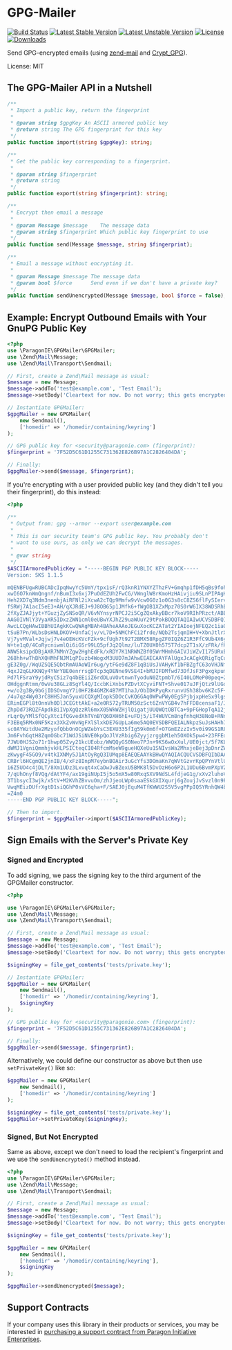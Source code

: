 # GPG-Mailer

[![Build Status](https://travis-ci.org/paragonie/gpg-mailer.svg?branch=master)](https://travis-ci.org/paragonie/gpg-mailer)
[![Latest Stable Version](https://poser.pugx.org/paragonie/gpg-mailer/v/stable)](https://packagist.org/packages/paragonie/gpg-mailer)
[![Latest Unstable Version](https://poser.pugx.org/paragonie/gpg-mailer/v/unstable)](https://packagist.org/packages/paragonie/gpg-mailer)
[![License](https://poser.pugx.org/paragonie/gpg-mailer/license)](https://packagist.org/packages/paragonie/gpg-mailer)
[![Downloads](https://img.shields.io/packagist/dt/paragonie/gpg-mailer.svg)](https://packagist.org/packages/paragonie/gpg-mailer)

Send GPG-encrypted emails (using [zend-mail](https://github.com/zendframework/zend-mail)
and [Crypt_GPG](https://github.com/pear/Crypt_GPG)).

License: MIT

## The GPG-Mailer API in a Nutshell

```php
/**
 * Import a public key, return the fingerprint
 *
 * @param string $gpgKey An ASCII armored public key
 * @return string The GPG fingerprint for this key
 */
public function import(string $gpgKey): string;

/**
 * Get the public key corresponding to a fingerprint.
 *
 * @param string $fingerprint
 * @return string
 */
public function export(string $fingerprint): string;

/**
 * Encrypt then email a message
 *
 * @param Message $message    The message data
 * @param string $fingerprint Which public key fingerprint to use
 */
public function send(Message $message, string $fingerprint);

/**
 * Email a message without encrypting it.
 *
 * @param Message $message The message data
 * @param bool $force      Send even if we don't have a private key?
 */
public function sendUnencrypted(Message $message, bool $force = false);
```

## Example: Encrypt Outbound Emails with Your GnuPG Public Key

```php
<?php
use \ParagonIE\GPGMailer\GPGMailer;
use \Zend\Mail\Message;
use \Zend\Mail\Transport\Sendmail;

// First, create a Zend\Mail message as usual:
$message = new Message;
$message->addTo('test@example.com', 'Test Email');
$message->setBody('Cleartext for now. Do not worry; this gets encrypted.');

// Instantiate GPGMailer:
$gpgMailer = new GPGMailer(
    new Sendmail(), 
    ['homedir' => '/homedir/containing/keyring']
);

// GPG public key for <security@paragonie.com> (fingerprint):
$fingerprint = '7F52D5C61D1255C731362E826B97A1C2826404DA';

// Finally:
$gpgMailer->send($message, $fingerprint); 
```

If you're encrypting with a user provided public key (and they didn't tell you
their fingerprint), do this instead:

```php
<?php

/**
 * Output from: gpg --armor --export user@example.com
 *
 * This is our security team's GPG public key. You probably don't
 * want to use ours, as only we can decrypt the messages.
 *
 * @var string 
 */
$ASCIIArmoredPublicKey = "-----BEGIN PGP PUBLIC KEY BLOCK-----
Version: SKS 1.1.5

mQENBFUgwRUBCADcIpqNwyYc5UmY/tpx1sF/rQ3knR1YNXYZThzFV+Gmqhp1fDH5qBs9foh1
xwI6O7knWmQngnf/nBumI3x6xj7PuOdEZUh2FwCG/VWnglW8rKmoHzHAivjiu9SLnPIPAgHS
Heh2XD7q3Ndm3nenbjAiRFNl2iXcwA2cTQp9Mmfw9vVcw0G0z1o0G3s8cC8ZS6flFySIervv
fSRWj7A1acI5eE3+AH/qXJRdEJ+9J8OB65p1JMfk6+fWgOB1XZxMpz70S0rW6IX38WDSRhEK
2fXyZJAJjyt+YGuzjZySNSoQR/V6vNYnsyrNPCJ2i5CgZQxAkyBBcr7koV9RIhPRzct/ABEB
AAG0IVNlY3VyaXR5IDxzZWN1cml0eUBwYXJhZ29uaWUuY29tPokBOQQTAQIAIwUCVSDBFQIb
AwcLCQgHAwIBBhUIAgkKCwQWAgMBAh4BAheAAAoJEGuXocKCZATat2YIAIoejNFEQ2c1iaOE
tSuB7Pn/WLbsDsHNLDKOV+UnfaCjv/vL7D+5NMChFCi2frde/NQb2TsjqmIH+V+XbnJtlrXD
Vj7yvMVal+Jqjwj7v4eOEWcKVcFZk+9cfUgh7t92T2BMX58RpgZF0IQZ6Z1R3FfC9Ub4X6yk
W+te1q0/4CoRycniwmlQi6iGSr99LQ5pfJq2Qlmz/luTZ0UX0h575T7dcp2T1sX/zFRk/fHe
ANWSksipdDBjAXR7NMnYZgw2HghEdFk/xRDY7K1NRWNZBf05WrMHmh6AIVJiWZvI175URxEe
268hh+wThBhXQHMhFNJM1qPIuzb4WogxM3UUD7mJAhwEEAECAAYFAlUgxJcACgkQRigTqCu8
gE3Z0g//WqUZSQE5QbtRmAUAoWIr6ug/ytFGe9dZ8F1qBiUsJVAHyKf1bFBZgfC63oVHJNfO
4qxJ2qGLKKNQy4YNrYBE0enrrsgDTcp3qDENne9VSE4I+bMJIFDMfwd73DfJsF3PgxgkpumN
Pd7lFSraY9yjdRyC5iz7q4bEEiiZ6rdDLuVOvtnwnTyoduN0ZtpmbT/6I40LOMeP00peq+2n
OHdggnRtmm/0wVu38GLz8SgYl4Q/IccbKiXnbsPZDvtXCyviFNT+Shve017uJFjQtz9lUGqf
+w/o2g3By9bGjIDSOvmgY7i0HF2B4GMZK4B7MT1haJ/ObIDKPyqRxrunvUSh38bv6KZc5F+V
/4u7qz4Wy03rC8HHSJan5yuxUCQXgMIopk5DOcCvKQ6GAq0WPwPWy0EgSPjbjxpHeSx9lgsI
ERimEGPl8tOnnVh0DlJCEGttAkE+a2e0R572yTRUM50zSct6ZnVYGB4v7hFFD8censaF1/Jm
ZhpDd73RQZFApdkBiIVpXgQzzRl6mxX05WkWZHjlQigatjUUQWQtOBTCa+9pFGHopTqA12ju
rLqrQyYMlSfQCyXtc1fQGvedXhTVnBYQ6DXH6hE+uFDj5/iT4WUVCm8ngfnhqH38NoB+RNn2
F3EBq5RMx0NF5Kzx3XkZvWvNgFXlSlxkDE7GUpLa6me5AQ0EVSDBFQEIALNkpzSuJsHAHh79
sc0AYWztdUe2MzyofQbbOnOCpWZebYsC3EXU335fIg59k0m6f+O7GmEZzzIv5v0i99GS1R8C
Jm6FvhGqtH8ZqmOGbc71WdJSiNVE0kpQoJlVzRbig6ZyyjzrggbM1eh5OXOk5pw4+23FFEdw
7JWU0HJS2o71r1hwp05Zvy21kcUEobz/WWQQyGS0Neo7PJn+9KS6wOxXul/UE0jct/5f7KLM
dWMJ1VgniQmmhjvkHLPSICteqCI04RfcmMseW9gueHQXeUu1SNIvsWa2MhxjeBej3pDnrZWs
zKwygF45GO9/v4tkIXNMy5J1AtOyRgQ3IUMqp8EAEQEAAYkBHwQYAQIACQUCVSDBFQIbDAAK
CRBrl6HCgmQE2jnIB/4/xFz8InpM7eybnBOAir3uGcYfs3DOmaKn7qWVtGzvrKpQPYnVtlU2
i6Z5UO4c4jDLT/8Xm1UDz3Lxvqt4xCaDwJvBZexU5BMK8l5DvOzH6o6P2L1UDu6BvmPXpVZz
7/qUhOnyf8VQg/dAtYF4/ax19giNUpI5j5o5mX5w80RxqSXV9NdSL4fdjeG1g/xXv2luhoV5
3T1bsycI3wjk/x5tV+M2KVhZBvvuOm/zhJjeoLWp0saaESkGXIXqurj6gZoujJvSvzl0n9F9
VwqMEizDUfrXgtD1siQGhP0sVC6qha+F/SAEJ0jEquM4TfKWWU2S5V5vgPPpIQSYRnhQW4b1
=Z4m0
-----END PGP PUBLIC KEY BLOCK-----";

// Then to import.
$fingerprint = $gpgMailer->import($ASCIIArmoredPublicKey);
```

## Sign Emails with the Server's Private Key 

### Signed and Encrypted

To add signing, we pass the signing key to the third argument of the
GPGMailer constructor.

```php
<?php

use \ParagonIE\GPGMailer\GPGMailer;
use \Zend\Mail\Message;
use \Zend\Mail\Transport\Sendmail;

// First, create a Zend\Mail message as usual:
$message = new Message;
$message->addTo('test@example.com', 'Test Email');
$message->setBody('Cleartext for now. Do not worry; this gets encrypted.');

$signingKey = file_get_contents('tests/private.key');

// Instantiate GPGMailer:
$gpgMailer = new GPGMailer(
    new Sendmail(), 
    ['homedir' => '/homedir/containing/keyring'],
    $signingKey
);

// GPG public key for <security@paragonie.com> (fingerprint):
$fingerprint = '7F52D5C61D1255C731362E826B97A1C2826404DA';

// Finally:
$gpgMailer->send($message, $fingerprint); 
```

Alternatively, we could define our constructor as above but then use
`setPrivateKey()` like so:

```php
$gpgMailer = new GPGMailer(
    new Sendmail(), 
    ['homedir' => '/homedir/containing/keyring']
);

$signingKey = file_get_contents('tests/private.key');
$gpgMailer->setPrivateKey($signingKey);
```

### Signed, But Not Encrypted

Same as above, except we don't need to load the recipient's fingerprint
and we use the `sendUnencrypted()` method instead.

```php
<?php
use \ParagonIE\GPGMailer\GPGMailer;
use \Zend\Mail\Message;
use \Zend\Mail\Transport\Sendmail;

// First, create a Zend\Mail message as usual:
$message = new Message;
$message->addTo('test@example.com', 'Test Email');
$message->setBody('Cleartext for now. Do not worry; this gets encrypted.');

$signingKey = file_get_contents('tests/private.key');

$gpgMailer = new GPGMailer(
    new Sendmail(), 
    ['homedir' => '/homedir/containing/keyring'],
    $signingKey
);

$gpgMailer->sendUnencrypted($message); 
```

## Support Contracts

If your company uses this library in their products or services, you may be
interested in [purchasing a support contract from Paragon Initiative Enterprises](https://paragonie.com/enterprise).
